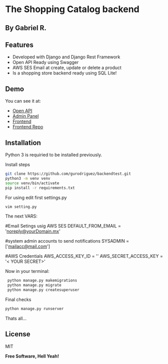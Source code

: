 # The Shopping Catalog backend
## By Gabriel R.



## Features

- Developed with Django and Django Rest Framework
- Open API Ready using Swagger
- AWS SES Email at create, update or delete a product
- Is a shopping store backend ready using SQL Lite!
 



## Demo

You can see it at:

- [Open API](http://apiluuna.promos-dev.com/swagger/)
- [Admin Panel](http://apiluuna.promos-dev.com/admin/)
- [Frontend](http://shoptest.promos-dev.com/#/)
- [Frontend Repo](https://github.com/gurodriguez/frontendtest)



## Installation

Python 3 is requiried to be installed previously.

Install steps

```sh
git clone https://github.com/gurodriguez/backendtest.git
python3 -m venv venv
source venv/bin/activate
pip install -r requirements.txt
```

For using edit first settings.py

```sh
vim setting.py
```
The next VARS:

#Email Setings usig AWS SES
DEFAULT_FROM_EMAIL = 'noreply@yourDomain.mx'

#system admin accounts to send notifications
SYSADMIN = ['mailacc@mail.com']

#AWS Credentials
AWS_ACCESS_KEY_ID = '<Your KEY>'
AWS_SECRET_ACCESS_KEY = '< YOUR SECRET>'

Now in your terminal:
```sh
 python manage.py makemigrations
 python manage.py migrate
 python manage.py createsuperuser
```

Final checks
```sh
python manage.py runserver
```

Thats all...


## License

MIT

**Free Software, Hell Yeah!**

[//]: # (These are reference links used in the body of this note and get stripped out when the markdown processor does its job. There is no need to format nicely because it shouldn't be seen. Thanks SO - http://stackoverflow.com/questions/4823468/store-comments-in-markdown-syntax)

 
